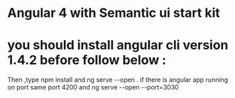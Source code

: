 # Angular 4 with Semantic ui start kit 

# you should install angular cli version 1.4.2 before follow below :

Then ,type  npm install and ng serve --open . if there is angular app running on port 
same port 4200 and ng serve --open --port=3030

